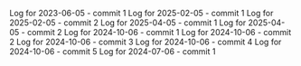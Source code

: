 Log for 2023-06-05 - commit 1
Log for 2025-02-05 - commit 1
Log for 2025-02-05 - commit 2
Log for 2025-04-05 - commit 1
Log for 2025-04-05 - commit 2
Log for 2024-10-06 - commit 1
Log for 2024-10-06 - commit 2
Log for 2024-10-06 - commit 3
Log for 2024-10-06 - commit 4
Log for 2024-10-06 - commit 5
Log for 2024-07-06 - commit 1

